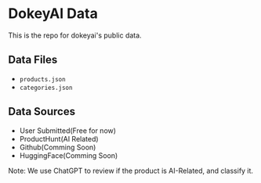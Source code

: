 # DokeyAI Data
This is the repo for dokeyai's public data.

## Data Files
- `products.json`
- `categories.json`

## Data Sources
- User Submitted(Free for now)
- ProductHunt(AI Related)
- Github(Comming Soon)
- HuggingFace(Comming Soon)

Note: We use ChatGPT to review if the product is AI-Related, and classify it.
